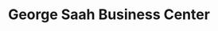 ---
title: "George Saah Business Center"
url: /ganta/george-saah-business-center/
shop: Lebensmittel
---